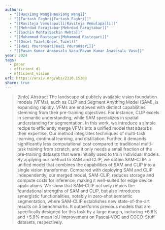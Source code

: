 ```yaml
---
authors:
  - "[[Haoxiang Wang|Haoxiang Wang]]"
  - "[[Fartash Faghri|Fartash Faghri]]"
  - "[[Raviteja Vemulapalli|Raviteja Vemulapalli]]"
  - "[[Mehrdad Farajtabar|Mehrdad Farajtabar]]"
  - "[[Sachin Mehta|Sachin Mehta]]"
  - "[[Mohammad Rastegari|Mohammad Rastegari]]"
  - "[[Oncel Tuzel|Oncel Tuzel]]"
  - "[[Hadi Pouransari|Hadi Pouransari]]"
  - "[[Pavan Kumar Anasosalu Vasu|Pavan Kumar Anasosalu Vasu]]"
year: 2024
tags:
  - paper
  - efficient_dl
  - efficient_vision
url: https://arxiv.org/abs/2310.15308
share: true
---
```

> [!info] Abstract
> The landscape of publicly available vision foundation models (VFMs), such as CLIP and Segment Anything Model (SAM), is expanding rapidly. VFMs are endowed with distinct capabilities stemming from their pre-training objectives. For instance, CLIP excels in semantic understanding, while SAM specializes in spatial understanding for segmentation. In this work, we introduce a simple recipe to efficiently merge VFMs into a unified model that absorbs their expertise. Our method integrates techniques of multi-task learning, continual learning, and distillation. Further, it demands significantly less computational cost compared to traditional multi-task training from scratch, and it only needs a small fraction of the pre-training datasets that were initially used to train individual models. By applying our method to SAM and CLIP, we obtain SAM-CLIP: a unified model that combines the capabilities of SAM and CLIP into a single vision transformer. Compared with deploying SAM and CLIP independently, our merged model, SAM-CLIP, reduces storage and compute costs for inference, making it well-suited for edge device applications. We show that SAM-CLIP not only retains the foundational strengths of SAM and CLIP, but also introduces synergistic functionalities, notably in zero-shot semantic segmentation, where SAM-CLIP establishes new state-of-the-art results on 5 benchmarks. It outperforms previous models that are specifically designed for this task by a large margin, including +6.8% and +5.9% mean IoU improvement on Pascal-VOC and COCO-Stuff datasets, respectively.